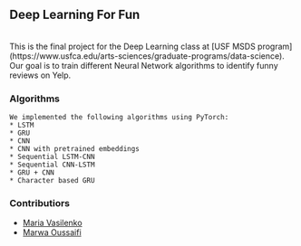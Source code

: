 ## Deep Learning For Fun
<br>
This is the final project for the Deep Learning class at [USF MSDS program](https://www.usfca.edu/arts-sciences/graduate-programs/data-science). 
Our goal is to train different Neural Network algorithms to identify funny reviews on Yelp.

<br>

### Algorithms 
	We implemented the following algorithms using PyTorch:
	* LSTM
	* GRU
	* CNN
	* CNN with pretrained embeddings
	* Sequential LSTM-CNN
	* Sequential CNN-LSTM
	* GRU + CNN
	* Character based GRU

### __Contributiors__
* [Maria Vasilenko](https://github.com/mashamasha)
* [Marwa Oussaifi](https://github.com/moussaifi)

<br>
<br>
<br>

### 
